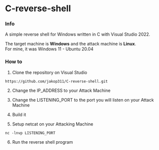 # C-reverse-shell

### Info

A simple reverse shell for Windows written in C with Visual Studio 2022.  

The target machine is **Windows** and the attack machine is **Linux**.  
For mine, it was Windows 11 - Ubuntu 20.04

### How to

1. Clone the repository on Visual Studio
```
https://github.com/jakop311/C-reverse-shell.git
```
2. Change the IP_ADDRESS to your Attack Machine

3. Change the LISTENING_PORT to the port you will listen on your Attack Machine

4. Build it

5. Setup netcat on your Attacking Machine
```
nc -lnvp LISTENING_PORT
```
6. Run the reverse shell program
